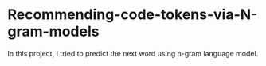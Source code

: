 # Recommending-code-tokens-via-N-gram-models
In this project, I tried to predict the next word using n-gram language model.
